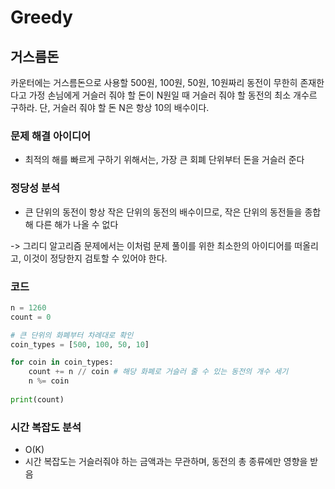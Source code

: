 # Greedy

## 거스름돈
카운터에는 거스름돈으로 사용할 500원, 100원, 50원, 10원짜리 동전이 무한히 존재한다고 가정
손님에게 거슬러 줘야 할 돈이 N원일 때 거슬러 줘야 할 동전의 최소 개수르 구하라.
단, 거슬러 줘야 할 돈 N은 항상 10의 배수이다.

### 문제 해결 아이디어
- 최적의 해를 빠르게 구하기 위해서는, 가장 큰 회폐 단위부터 돈을 거슬러 준다

### 정당성 분석
- 큰 단위의 동전이 항상 작은 단위의 동전의 배수이므로, 작은 단위의 동전들을 종합해 다른 해가 나올 수 없다


-> 그리디 알고리즘 문제에서는 이처럼 문제 풀이를 위한 최소한의 아이디어를 떠올리고, 이것이 정당한지 검토할 수 있어야 한다.


### 코드
```python
n = 1260
count = 0

# 큰 단위의 화폐부터 차례대로 확인
coin_types = [500, 100, 50, 10]

for coin in coin_types:
	count += n // coin # 해당 화폐로 거슬러 줄 수 있는 동전의 개수 세기
	n %= coin
	
print(count)
```


### 시간 복잡도 분석
- O(K)
- 시간 복잡도는 거슬러줘야 하는 금액과는 무관하며, 동전의 총 종류에만 영향을 받음







